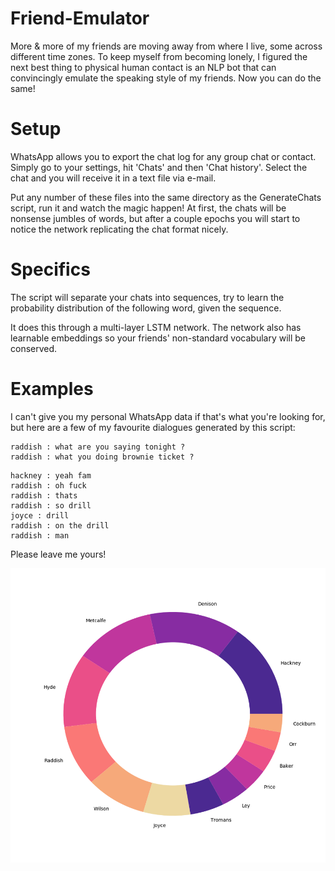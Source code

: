 # Friend-Emulator

More & more of my friends are moving away from where I live, some across different time zones.  To keep myself from becoming lonely, I figured the next best thing to physical human contact is an NLP bot that can convincingly emulate the speaking style of my friends.  Now you can do the same!

# Setup

WhatsApp allows you to export the chat log for any group chat or contact.  Simply go to your settings, hit 'Chats' and then 'Chat history'.  Select the chat and you will receive it in a text file via e-mail.

Put any number of these files into the same directory as the GenerateChats script, run it and watch the magic happen!  At first, the chats will be nonsense jumbles of words, but after a couple epochs you will start to notice the network replicating the chat format nicely.

# Specifics

The script will separate your chats into sequences, try to learn the probability distribution of the following word, given the sequence.

It does this through a multi-layer LSTM network.  The network also has learnable embeddings so your friends' non-standard vocabulary will be conserved.

# Examples

I can't give you my personal WhatsApp data if that's what you're looking for, but here are a few of my favourite dialogues generated by this script:

```raddish : guys 
raddish : what are you saying tonight ? 
raddish : what you doing brownie ticket ? 
```

```raddish : and hotel included ? !
hackney : yeah fam
raddish : oh fuck
raddish : thats
raddish : so drill
joyce : drill
raddish : on the drill
raddish : man
```

Please leave me yours!

![User Activity](https://github.com/MetcalfeTom/Friend-Emulator/blob/master/UserPieChart.png)
